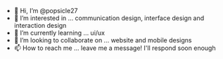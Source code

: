 - 👋 Hi, I’m @popsicle27
- 👀 I’m interested in ... communication design, interface design and interaction design
- 🌱 I’m currently learning ... ui/ux
- 💞️ I’m looking to collaborate on ... website and mobile designs
- 📫 How to reach me ... leave me a message! I'll respond soon enough

<!---
popsicle27/popsicle27 is a ✨ special ✨ repository because its `README.md` (this file) appears on your GitHub profile.
You can click the Preview link to take a look at your changes.
--->
